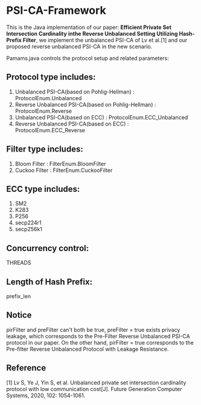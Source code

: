 # PSI-CA-Framework
This is the Java implementation of our paper: **Efficient Private Set Intersection Cardinality inthe Reverse Unbalanced Setting Utilizing Hash-Prefix Filter**, we implement the unbalanced PSI-CA of Lv et al.[1] and our proposed reverse unbalanced PSI-CA in the new scenario.

Pamams.java controls the protocol setup and related parameters:
## Protocol type includes:
1. Unbalanced PSI-CA(based on Pohlig-Hellman) : ProtocolEnum.Unbalanced
2. Reverse Unbalanced PSI-CA(based on Pohlig-Hellman) : ProtocolEnum.Reverse
3. Unbalanced PSI-CA(based on ECC) : ProtocolEnum.ECC_Unbalanced
4. Reverse Unbalanced PSI-CA(based on ECC) : ProtocolEnum.ECC_Reverse
## Filter type includes:
1. Bloom Filter : FilterEnum.BloomFilter
2. Cuckoo Filter : FilterEnum.CuckooFilter
## ECC type includes:
1. SM2
2. K283
3. P256
4. secp224r1
5. secp256k1
## Concurrency control: 
THREADS
## Length of Hash Prefix: 
prefix_len
## Notice
pirFilter and preFilter can't both be true, preFilter = true exists privacy leakage, which corresponds to the Pre-Filter Reverse Unbalanced PSI-CA protocol in our paper. On the other hand, pirFilter = true corresponds to the Pre-filter Reverse Unbalanced Protocol with Leakage Resistance.
## Reference
[1] Lv S, Ye J, Yin S, et al. Unbalanced private set intersection cardinality protocol with low communication cost[J]. Future Generation Computer Systems, 2020, 102: 1054-1061.
